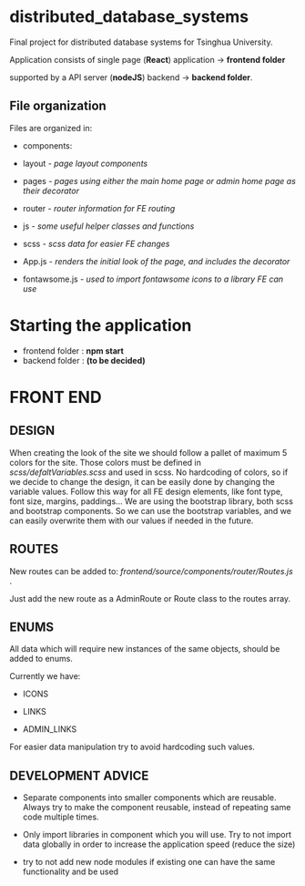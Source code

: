 
# distributed_database_systems

Final project for distributed database systems for Tsinghua University.

  

Application consists of single page (**React**) application -> **frontend folder**

supported by a API server (**nodeJS**) backend -> **backend folder**.

  

## File organization

Files are organized in:

- components:

- layout - *page layout components*

- pages - *pages using either the main home page or admin home page as their decorator*

- router - *router information for FE routing*

- js - *some useful helper classes and functions*

- scss - *scss data for easier FE changes*

- App.js - *renders the initial look of the page, and includes the decorator*

- fontawsome.js - *used to import fontawsome icons to a library FE can use*


# Starting the application
  
- frontend folder : **npm start**
- backend folder : **(to be decided)**
# FRONT END
## DESIGN
When creating the look of the site we should follow a pallet of maximum 5 colors for the site. Those colors must be defined in *scss/defaltVariables.scss* and used in scss. No hardcoding of colors, so if we decide to change the design, it can be easily done by changing the variable values.
Follow this way for all FE design elements, like font type, font size, margins, paddings...
We are using the bootstrap library, both scss and bootstrap components. So we can use the bootstrap variables, and we can easily overwrite them with our values if needed in the future.

## ROUTES

New routes can be added to: *frontend/source/components/router/Routes.js* .

Just add the new route as a AdminRoute or Route class to the routes array.

  

## ENUMS

All data which will require new instances of the same objects, should be added to enums.

Currently we have:

- ICONS

- LINKS

- ADMIN_LINKS

  

For easier data manipulation try to avoid hardcoding such values.

  

## DEVELOPMENT ADVICE

- Separate components into smaller components which are reusable. Always try to make the component reusable, instead of repeating same code multiple times.

- Only import libraries in component which you will use. Try to not import data globally in order to increase the application speed (reduce the size)

- try to not add new node modules if existing one can have the same functionality and be used
